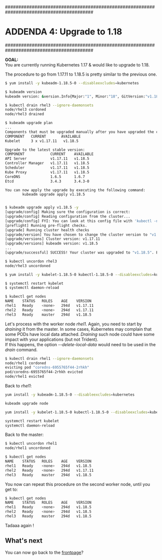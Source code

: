 #########################################################################################
# ADDENDA 4: Upgrade to 1.18
#########################################################################################

**GOAL:**  
You are currently running Kubernetes 1.17 & would like to upgrade to 1.18.  

The procedure to go from 1.17.11 to 1.18.5 is pretty similar to the previous one.  

```bash
$ yum install -y kubeadm-1.18.5-0 --disableexcludes=kubernetes

$ kubeadm version
kubeadm version: &version.Info{Major:"1", Minor:"18", GitVersion:"v1.18.5", GitCommit:"e6503f8d8f769ace2f338794c914a96fc335df0f", GitTreeState:"clean", BuildDate:"2020-06-26T03:45:16Z", GoVersion:"go1.13.9", Compiler:"gc", Platform:"linux/amd64"}

$ kubectl drain rhel3 --ignore-daemonsets
node/rhel3 cordoned
node/rhel3 drained

$ kubeadm upgrade plan
...
Components that must be upgraded manually after you have upgraded the control plane with 'kubeadm upgrade apply':
COMPONENT   CURRENT       AVAILABLE
Kubelet     3 x v1.17.11   v1.18.5

Upgrade to the latest stable version:
COMPONENT            CURRENT    AVAILABLE
API Server           v1.17.11   v1.18.5
Controller Manager   v1.17.11   v1.18.5
Scheduler            v1.17.11   v1.18.5
Kube Proxy           v1.17.11   v1.18.5
CoreDNS              1.6.5      1.6.7
Etcd                 3.4.3      3.4.3-0

You can now apply the upgrade by executing the following command:
        kubeadm upgrade apply v1.18.5


$ kubeadm upgrade apply v1.18.5 -y
[upgrade/config] Making sure the configuration is correct:
[upgrade/config] Reading configuration from the cluster...
[upgrade/config] FYI: You can look at this config file with 'kubectl -n kube-system get cm kubeadm-config -oyaml'
[preflight] Running pre-flight checks.
[upgrade] Running cluster health checks
[upgrade/version] You have chosen to change the cluster version to "v1.18.5"
[upgrade/versions] Cluster version: v1.17.11
[upgrade/versions] kubeadm version: v1.18.5
...
[upgrade/successful] SUCCESS! Your cluster was upgraded to "v1.18.5". Enjoy!

$ kubectl uncordon rhel3
node/rhel3 uncordoned

$ yum install -y kubelet-1.18.5-0 kubectl-1.18.5-0 --disableexcludes=kubernetes

$ systemctl restart kubelet
$ systemctl daemon-reload

$ kubectl get nodes
NAME    STATUS   ROLES    AGE    VERSION
rhel1   Ready    <none>   294d   v1.17.11
rhel2   Ready    <none>   294d   v1.17.11
rhel3   Ready    master   294d   v1.18.5
```

Let's process with the worker node _rhel1_. Again, you need to start by _draining_ it from the master.
In some cases, Kubernetes may complain that some PODs have local data attached. _Draining_ such node could have some impact with your applications (but not Trident).  
If this happens, the option _--delete-local-data_ would need to be used in the _drain_ command.

```bash
$ kubectl drain rhel1 --ignore-daemonsets
node/rhel1 cordoned
evicting pod "coredns-6955765f44-2rhkh"
pod/coredns-6955765f44-2rhkh evicted
node/rhel1 evicted
```

Back to _rhel1_:

```bash
yum install -y kubeadm-1.18.5-0 --disableexcludes=kubernetes

kubeadm upgrade node

yum install -y kubelet-1.18.5-0 kubectl-1.18.5-0 --disableexcludes=kubernetes

systemctl restart kubelet
systemctl daemon-reload
```

Back to the master:  

```bash
$ kubectl uncordon rhel1
node/rhel1 uncordoned

$ kubectl get nodes
NAME    STATUS   ROLES    AGE    VERSION
rhel1   Ready    <none>   294d   v1.18.5
rhel2   Ready    <none>   294d   v1.17.11
rhel3   Ready    master   294d   v1.18.5
```

You now can repeat this procedure on the second worker node, until you get to:

```bash
$ kubectl get nodes
NAME    STATUS   ROLES    AGE    VERSION
rhel1   Ready    <none>   294d   v1.18.5
rhel2   Ready    <none>   294d   v1.18.5
rhel3   Ready    master   294d   v1.18.5
```

Tadaaa again !

## What's next

You can now go back to the [frontpage](https://github.com/YvosOnTheHub/LabNetApp)?